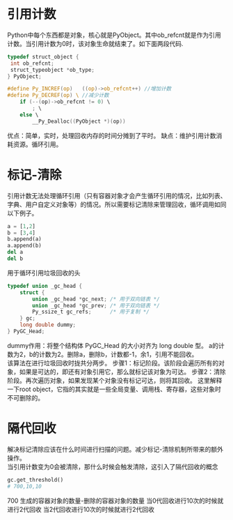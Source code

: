 # 引用计数
Python中每个东西都是对象，核心就是PyObject。其中ob_refcnt就是作为引用计数。当引用计数为0时，该对象生命就结束了。如下面两段代码.
```c
typedef struct_object {
 int ob_refcnt;
 struct_typeobject *ob_type;
} PyObject;
```
```c
#define Py_INCREF(op)   ((op)->ob_refcnt++) //增加计数
#define Py_DECREF(op) \ //减少计数
    if (--(op)->ob_refcnt != 0) \
        ; \
    else \
        __Py_Dealloc((PyObject *)(op))
```
优点：简单，实时，处理回收内存的时间分摊到了平时。
缺点：维护引用计数消耗资源。循环引用。




# 标记-清除
引用计数无法处理循环引用（只有容器对象才会产生循环引用的情况，比如列表、字典、用户自定义对象等）的情况。所以需要标记清除来管理回收，循环调用如同以下例子。
```python
a = [1,2]
b = [3,4]
b.append(a)
a.append(b)
del a
del b
```
用于循环引用垃圾回收的头
```c
typedef union _gc_head {
    struct {
        union _gc_head *gc_next; /* 用于双向链表 */
        union _gc_head *gc_prev; /* 用于双向链表 */
        Py_ssize_t gc_refs;      /* 用于复制 */
    } gc;
    long double dummy;
} PyGC_Head;
```
dummy作用：将整个结构体 PyGC_Head 的大小对齐为 long double 型。
a的计数为2，b的计数为2。删除a，删除b，计数都-1，余1，引用不能回收。    
该算法在进行垃圾回收时拢共分两步。
步骤1：标记阶段。该阶段会遍历所有的对象，如果是可达的，即还有对象引用它，那么就标记该对象为可达。
步骤2：清除阶段。再次遍历对象，如果发现某个对象没有标记可达，则将其回收。
这里解释一下root object，它指的其实就是一些全局变量、调用栈、寄存器，这些对象时不可删除的。

# 隔代回收
解决标记清除应该在什么时间进行扫描的问题。减少标记-清除机制所带来的额外操作。  
当引用计数变为0会被清除，那什么时候会触发清除，这引入了隔代回收的概念
```python
gc.get_threshold()
# 700,10,10
```
700 生成的容器对象的数量-删除的容器对象的数量
当0代回收进行10次的时候就进行2代回收
当2代回收进行10次的时候就进行2代回收


